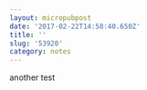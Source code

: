 ```yaml
---
layout: micropubpost
date: '2017-02-22T14:58:40.650Z'
title: ''
slug: '53920'
category: notes
---
```

another test
